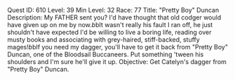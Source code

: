 Quest ID: 610
Level: 39
Min Level: 32
Race: 77
Title: "Pretty Boy" Duncan
Description: My FATHER sent you? I'd have thought that old codger would have given up on me by now.$b$bIt wasn't really his fault I ran off, he just shouldn't have expected I'd be willing to live a boring life, reading over musty books and associating with grey-haired, stiff-backed, stuffy mages!$b$bIf you need my dagger, you'll have to get it back from "Pretty Boy" Duncan, one of the Bloodsail Buccaneers. Put something 'tween his shoulders and I'm sure he'll give it up.
Objective: Get Catelyn's dagger from "Pretty Boy" Duncan.
